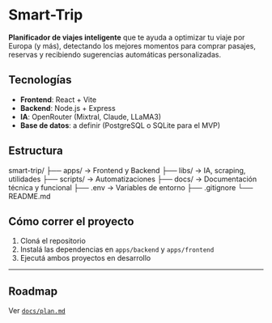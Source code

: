 # Smart-Trip

**Planificador de viajes inteligente** que te ayuda a optimizar tu viaje por Europa (y más), detectando los mejores momentos para comprar pasajes, reservas y recibiendo sugerencias automáticas personalizadas.

## Tecnologías

- **Frontend**: React + Vite
- **Backend**: Node.js + Express
- **IA**: OpenRouter (Mixtral, Claude, LLaMA3)
- **Base de datos**: a definir (PostgreSQL o SQLite para el MVP)

## Estructura

smart-trip/
├── apps/ → Frontend y Backend
├── libs/ → IA, scraping, utilidades
├── scripts/ → Automatizaciones
├── docs/ → Documentación técnica y funcional
├── .env → Variables de entorno
├── .gitignore
└── README.md


## Cómo correr el proyecto

1. Cloná el repositorio
2. Instalá las dependencias en `apps/backend` y `apps/frontend`
3. Ejecutá ambos proyectos en desarrollo

---

## Roadmap

Ver [`docs/plan.md`](./docs/plan.md)

